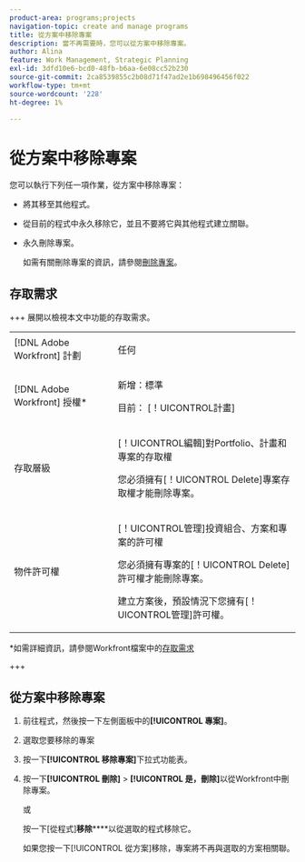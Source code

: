 ```yaml
---
product-area: programs;projects
navigation-topic: create and manage programs
title: 從方案中移除專案
description: 當不再需要時，您可以從方案中移除專案。
author: Alina
feature: Work Management, Strategic Planning
exl-id: 3dfd10e6-bcd0-48fb-b6aa-6e08cc52b230
source-git-commit: 2ca8539855c2b08d71f47ad2e1b698496456f022
workflow-type: tm+mt
source-wordcount: '228'
ht-degree: 1%

---
```


# 從方案中移除專案

您可以執行下列任一項作業，從方案中移除專案：

* 將其移至其他程式。
* 從目前的程式中永久移除它，並且不要將它與其他程式建立關聯。
* 永久刪除專案。

  如需有關刪除專案的資訊，請參閱[刪除專案](../../../manage-work/projects/manage-projects/delete-projects.md)。

## 存取需求

+++ 展開以檢視本文中功能的存取需求。

<table style="table-layout:auto"> 
 <col> 
 <col> 
 <tbody> 
  <tr> 
   <td role="rowheader">[!DNL Adobe Workfront] 計劃</td> 
   <td> <p>任何</p> </td> 
  </tr> 
  <tr> 
   <td role="rowheader">[!DNL Adobe Workfront] 授權*</td> 
   <td><p>新增：標準</p> 
   <p>目前： [！UICONTROL計畫] </p> </td> 
  </tr> 
  <tr> 
   <td role="rowheader">存取層級</td> 
   <td> <p>[！UICONTROL編輯]對Portfolio、計畫和專案的存取權</p> <p>您必須擁有[！UICONTROL Delete]專案存取權才能刪除專案。</p> </td>
</tr> 
  <tr> 
   <td role="rowheader">物件許可權</td> 
   <td> <p>[！UICONTROL管理]投資組合、方案和專案的許可權</p> <p>您必須擁有專案的[！UICONTROL Delete]許可權才能刪除專案。 </p> <p>建立方案後，預設情況下您擁有[！UICONTROL管理]許可權。</p> </td> 
  </tr> 
 </tbody> 
</table>

*如需詳細資訊，請參閱Workfront檔案中的[存取需求](/help/quicksilver/administration-and-setup/add-users/access-levels-and-object-permissions/access-level-requirements-in-documentation.md)

+++

## 從方案中移除專案

1. 前往程式，然後按一下左側面板中的&#x200B;**[!UICONTROL 專案]**。

1. 選取您要移除的專案
1. 按一下&#x200B;**[!UICONTROL 移除專案]**&#x200B;下拉式功能表。
1. 按一下&#x200B;**[!UICONTROL 刪除]** > **[!UICONTROL 是，刪除]**&#x200B;以從Workfront中刪除專案。

   或

   按一下[從程式&#x200B;]**移除******以從選取的程式移除它。

   如果您按一下[!UICONTROL 從方案]移除，專案將不再與選取的方案相關聯。
